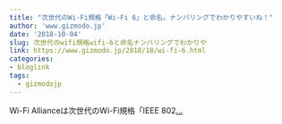 ```yaml
---
title: "次世代のWi-Fi規格「Wi-Fi 6」と命名。ナンバリングでわかりやすいね！"
author: 'www.gizmodo.jp'
date: '2018-10-04'
slug: 次世代のwifi規格wifi-6と命名ナンバリングでわかりや
link: https://www.gizmodo.jp/2018/10/wi-fi-6.html
categories:
- bloglink
tags:
  - gizmodojp
---
```


Wi-Fi Allianceは次世代のWi-Fi規格「IEEE 802[... <i class="fas fa-external-link-alt"></i>](https://www.gizmodo.jp/2018/10/wi-fi-6.html)

